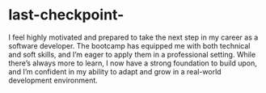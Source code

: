 # last-checkpoint-

I feel highly motivated and prepared to take the next step in my career as a software developer. The bootcamp has equipped me with both technical and soft skills, and I’m eager to apply them in a professional setting. While there’s always more to learn, I now have a strong foundation to build upon, and I’m confident in my ability to adapt and grow in a real-world development environment.
